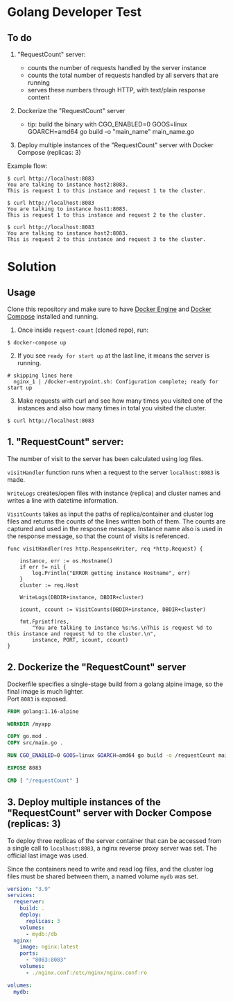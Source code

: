 # Golang Developer Test

## To do

1. "RequestCount" server:

   - counts the number of requests handled by the server instance
   - counts the total number of requests handled by all servers that are running
   - serves these numbers through HTTP, with text/plain response content

2. Dockerize the "RequestCount" server

   - tip: build the binary with CGO_ENABLED=0 GOOS=linux GOARCH=amd64 go build -o "main_name" main_name.go

3. Deploy multiple instances of the "RequestCount" server with Docker Compose (replicas: 3)

Example flow:

```shell
$ curl http://localhost:8083
You are talking to instance host2:8083.
This is request 1 to this instance and request 1 to the cluster.

$ curl http://localhost:8083
You are talking to instance host1:8083.
This is request 1 to this instance and request 2 to the cluster.

$ curl http://localhost:8083
You are talking to instance host2:8083.
This is request 2 to this instance and request 3 to the cluster.
```

# Solution

## Usage

Clone this repository and make sure to have [Docker Engine](https://docs.docker.com/get-docker/) and [Docker Compose](https://docs.docker.com/compose/install/) installed and running.

1. Once inside `request-count` (cloned repo), run:

```shell
$ docker-compose up
```

2. If you see `ready for start up` at the last line, it means the server is running.

```shell
# skipping lines here
  nginx_1 | /docker-entrypoint.sh: Configuration complete; ready for start up
```

3. Make requests with curl and see how many times you visited one of the instances and also how many times in total you visited the cluster.

```shell
$ curl http://localhost:8083
```

## 1. "RequestCount" server:

The number of visit to the server has been calculated using log files.

`visitHandler` function runs when a request to the server `localhost:8083` is made.

`WriteLogs` creates/open files with instance (replica) and cluster names and writes a line
with datetime information.

`VisitCounts` takes as input the paths of replica/container and cluster log files and returns the counts of the lines written both of them. The counts are captured and used in the response message.
Instance name also is used in the response message, so that the count of visits is referenced.

```golang
func visitHandler(res http.ResponseWriter, req *http.Request) {

	instance, err := os.Hostname()
	if err != nil {
		log.Println("ERROR getting instance Hostname", err)
	}
	cluster := req.Host

	WriteLogs(DBDIR+instance, DBDIR+cluster)

	icount, ccount := VisitCounts(DBDIR+instance, DBDIR+cluster)

	fmt.Fprintf(res,
		"You are talking to instance %s:%s.\nThis is request %d to this instance and request %d to the cluster.\n",
		instance, PORT, icount, ccount)
}
```

## 2. Dockerize the "RequestCount" server

Dockerfile specifies a single-stage build from a golang alpine image, so the final image is much lighter.\
Port `8083` is exposed.

```dockerfile
FROM golang:1.16-alpine

WORKDIR /myapp

COPY go.mod .
COPY src/main.go .

RUN CGO_ENABLED=0 GOOS=linux GOARCH=amd64 go build -o /requestCount main.go

EXPOSE 8083

CMD [ "/requestCount" ]
```

## 3. Deploy multiple instances of the "RequestCount" server with Docker Compose (replicas: 3)

To deploy three replicas of the server container that can be accessed from a single call to `localhost:8083`, a nginx reverse proxy server was set. The official last image was used.

Since the containers need to write and read log files, and the cluster log files must be shared between them, a named volume `mydb` was set.

```yaml
version: "3.9"
services:
  reqserver:
    build: .
    deploy:
      replicas: 3
    volumes:
      - mydb:/db
  nginx:
    image: nginx:latest
    ports:
      - "8083:8083"
    volumes:
      - ./nginx.conf:/etc/nginx/nginx.conf:ro

volumes:
  mydb:
```
